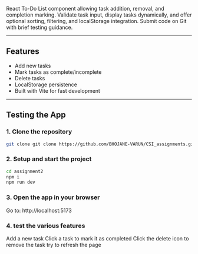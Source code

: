 React To-Do List component allowing task addition, removal, and completion marking. Validate task input, display tasks dynamically, and offer optional sorting, filtering, and localStorage integration. Submit code on Git with brief testing guidance.

---

## Features

- Add new tasks
- Mark tasks as complete/incomplete
- Delete tasks
- LocalStorage persistence
- Built with Vite for fast development

---

## Testing the App

### 1. Clone the repository
```bash
git clone git clone https://github.com/BHOJANE-VARUN/CSI_assignments.git
```

### 2. Setup and start the project 
```bash
cd assignment2
npm i 
npm run dev
```

### 3. Open the app in your browser
Go to: http://localhost:5173

### 4. test the various features
Add a new task 
Click a task to mark it as completed
Click the delete icon to remove the task
try to refresh the page 


